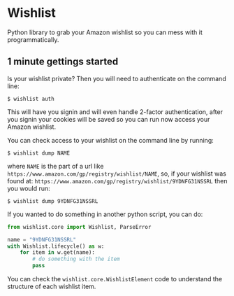 # Wishlist

Python library to grab your Amazon wishlist so you can mess with it programmatically.


## 1 minute gettings started

Is your wishlist private? Then you will need to authenticate on the command line:

    $ wishlist auth

This will have you signin and will even handle 2-factor authentication, after you signin your cookies will be saved so you can run now access your Amazon wishlist.

You can check access to your wishlist on the command line by running:

    $ wishlist dump NAME

where `NAME` is the part of a url like `https://www.amazon.com/gp/registry/wishlist/NAME`, so, if your wishlist was found at: `https://www.amazon.com/gp/registry/wishlist/9YDNFG31NSSRL` then you would run:

    $ wishlist dump 9YDNFG31NSSRL

If you wanted to do something in another python script, you can do:


```python
from wishlist.core import Wishlist, ParseError

name = "9YDNFG31NSSRL"
with Wishlist.lifecycle() as w:
    for item in w.get(name):
        # do something with the item
        pass
```

You can check the `wishlist.core.WishlistElement` code to understand the structure of each wishlist item.

